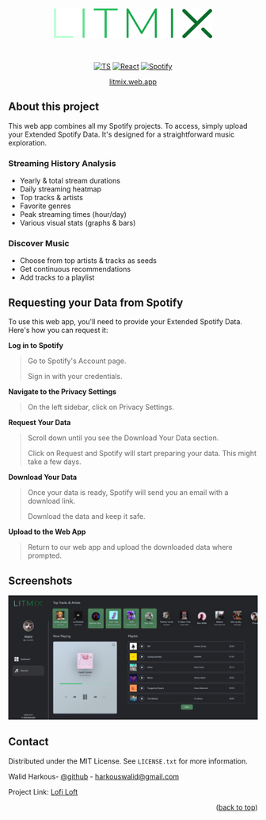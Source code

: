 <a name="readme-top"></a>

<!-- PROJECT LOGO -->
<br />
<div align="center">
  <a href="https://litmix.web.app">
    <img src="public/assets/logo.png" alt="Logo" width="320" height="60">
  </a>


  <p align="center">
    <br />
  </p>

  
</div>



<div align="center">

[![TS][TS]][TS-url]
[![React][React]][React-url]
[![Spotify][Spotify]][Spotify-url]

<a href="https://litmix.web.app/">
    litmix.web.app
</a>
    
</div>

## About this project

This web app combines all my Spotify projects. To access, simply upload your Extended Spotify Data. 
It's designed for a straightforward music exploration.

### Streaming History Analysis
- Yearly & total stream durations
- Daily streaming heatmap
- Top tracks & artists
- Favorite genres
- Peak streaming times (hour/day)
- Various visual stats (graphs & bars)

### Discover Music
- Choose from top artists & tracks as seeds
- Get continuous recommendations
- Add tracks to a playlist

## Requesting your Data from Spotify
To use this web app, you'll need to provide your Extended Spotify Data. Here's how you can request it:

**Log in to Spotify**
> Go to Spotify's Account page.
> 
> Sign in with your credentials.

**Navigate to the Privacy Settings**
> On the left sidebar, click on Privacy Settings.

**Request Your Data**
> Scroll down until you see the Download Your Data section.
>
> Click on Request and Spotify will start preparing your data. This might take a few days.

**Download Your Data**
> Once your data is ready, Spotify will send you an email with a download link.
> 
> Download the data and keep it safe.

**Upload to the Web App**
> Return to our web app and upload the downloaded data where prompted.

<!-- SCREENSHOTS -->

## Screenshots
<div align="center">
  
  <a href="">
    <img src="public/discover.png" width="840">
  </a>

  <br/>
</div>

<!-- CONTACT -->

## Contact

Distributed under the MIT License. See `LICENSE.txt` for more information.

Walid Harkous- [@github](https://github.com/SimpleLogix) - harkouswalid@gmail.com

Project Link: [Lofi Loft](https://github.com/SimpleLogix/Lofi-loft)

<p align="right">(<a href="#readme-top">back to top</a>)</p>

[React]: https://img.shields.io/badge/React-20232A?style=for-the-badge&logo=react&logoColor=61DAFB
[React-url]: https://react.dev/
[TS]: https://img.shields.io/badge/TypeScript-007ACC?style=for-the-badge&logo=typescript&logoColor=white
[TS-url]: https://www.typescriptlang.org/
[Spotify]: https://img.shields.io/badge/Spotify-1ED760?&style=for-the-badge&logo=spotify&logoColor=white
[Spotify-url]: https://developer.spotify.com/documentation/web-api
